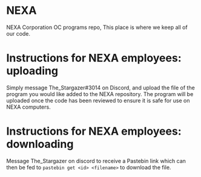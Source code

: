 # NEXA

NEXA Corporation OC programs repo,
This place is where we keep all of our code.

# Instructions for NEXA employees: uploading

Simply message The_Stargazer#3014 on Discord, and upload the file of the program you would like added to the NEXA repository.
The program will be uploaded once the code has been reviewed to ensure it is safe for use on NEXA computers.

# Instructions for NEXA employees: downloading

Message The_Stargazer on discord to receive a Pastebin link which can then be fed to `pastebin get <id> <filename>` to download the file.
